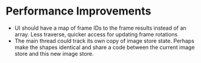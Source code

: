 # Performance Improvements
- UI should have a map of frame IDs to the frame results instead of an array. Less traverse, quicker access for updating frame rotations
- The main thread could track its own copy of image store state. Perhaps make the shapes identical and share a code between the current image store and this new image store.
